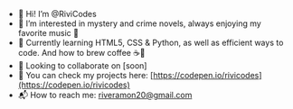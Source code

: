 - 👋 Hi! I’m @RiviCodes
- 🧶 I’m interested in mystery and crime novels, always enjoying my favorite music 🎵
- 🌱 Currently learning HTML5, CSS & Python, as well as efficient ways to code. And how to brew coffee ☕️🤎
- 👥 Looking to collaborate on [soon]
- 💼 You can check my projects here: [https://codepen.io/rivicodes](https://codepen.io/rivicodes)
- 📬 How to reach me: riveramon20@gmail.com

